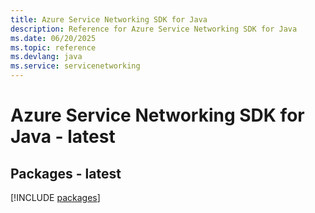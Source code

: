 ```yaml
---
title: Azure Service Networking SDK for Java
description: Reference for Azure Service Networking SDK for Java
ms.date: 06/20/2025
ms.topic: reference
ms.devlang: java
ms.service: servicenetworking
---
```

# Azure Service Networking SDK for Java - latest
## Packages - latest
[!INCLUDE [packages](service-networking-index.md)]
